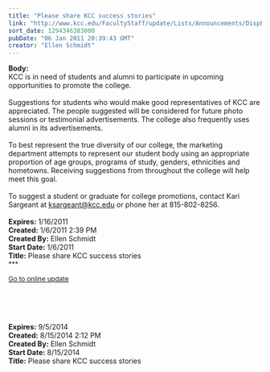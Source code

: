 ```yaml
---
title: "Please share KCC success stories"
link: "http://www.kcc.edu/FacultyStaff/update/Lists/Announcements/DispForm.aspx?ID=58"
sort_date: 1294346383000
pubDate: "06 Jan 2011 20:39:43 GMT"
creator: "Ellen Schmidt"
---
```


<div><b>Body:</b> <div class=ExternalClass9BAD978F2923461EB5B3B7EC32B09839><div>KCC is in need of students and alumni to participate in upcoming opportunities to promote the college.</div>
<div><br>Suggestions for students who would make good representatives of KCC are appreciated. The people suggested will be considered for future photo sessions or testimonial advertisements. The college also frequently uses alumni in its advertisements. </div>
<div><br>To best represent the true diversity of our college, the marketing department attempts to represent our student body using an appropriate proportion of age groups, programs of study, genders, ethnicities and hometowns. Receiving suggestions from throughout the college will help meet this goal.</div>
<div><br>To suggest a student or graduate for college promotions, contact Kari Sargeant at <a href="mailto:ksargeant@kcc.edu">ksargeant@kcc.edu</a> or phone her at 815-802-8256.</div>
<div> </div></div></div>
<div><b>Expires:</b> 1/16/2011</div>
<div><b>Created:</b> 1/6/2011 2:39 PM</div>
<div><b>Created By:</b> Ellen Schmidt</div>
<div><b>Start Date:</b> 1/6/2011</div>
<div><b>Title:</b> Please share KCC success stories</div>
</div>
<div>
<div><font size="2">***</font></div>
<p><font size="2"><a href="/FacultyStaff/update/Pages/dailyupdate.aspx">Go to online update</a></font></p>
<p><font size="2"></font> </p></div><br /> <br /></div></div></div>
<div><b>Expires:</b> 9/5/2014</div>
<div><b>Created:</b> 8/15/2014 2:12 PM</div>
<div><b>Created By:</b> Ellen Schmidt</div>
<div><b>Start Date:</b> 8/15/2014</div>
<div><b>Title:</b> Please share KCC success stories </div>
